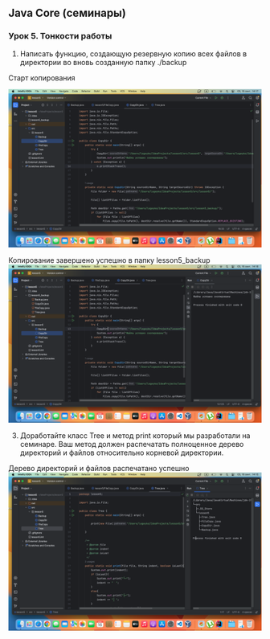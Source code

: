 ## Java Core (семинары)
### Урок 5. Тонкости работы

1. Написать функцию, создающую резервную копию всех файлов в директории во вновь созданную папку ./backup

Старт копирования

![backup1](https://github.com/PavelLogeiko/TechSpec_Java/blob/main/Lesson5/Images/backup1.png)

Копирование завершено успешно в папку lesson5_backup
![backup2](https://github.com/PavelLogeiko/TechSpec_Java/blob/main/Lesson5/Images/backup2.png)

3. Доработайте класс Tree и метод print который мы разработали на семинаре. Ваш метод должен распечатать полноценное дерево директорий и файлов относительно корневой директории.

Дерево директорий и файлов распечатано успешно
![tree1](https://github.com/PavelLogeiko/TechSpec_Java/blob/main/Lesson5/Images/tree1.png)
